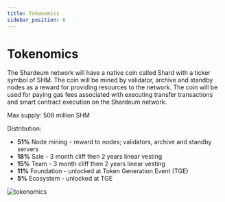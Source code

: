 ```yaml
---
title: Tokenomics
sidebar_position: 6
---
```


# Tokenomics

The Shardeum network will have a native coin called Shard with a ticker symbol of SHM. The coin will be mined by validator, archive and standby nodes as a reward for providing resources to the network. The coin will be used for paying gas fees associated with executing transfer transactions and smart contract execution on the Shardeum network.

Max supply: 508 million SHM

Distribution:
- **51%** Node mining - reward to nodes; validators, archive and standby servers
- **18%** Sale - 3 month cliff then 2 years linear vesting
- **15%** Team - 3 month cliff then 2 years linear vesting
- **11%** Foundation - unlocked at Token Generation Event (TGE)
- **5%** Ecosystem - unlocked at TGE

![tokenomics](/img/tokenomics/tokenomics.png)
